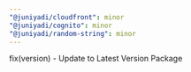 ```yaml
---
"@juniyadi/cloudfront": minor
"@juniyadi/cognito": minor
"@juniyadi/random-string": minor
---
```


fix(version) - Update to Latest Version Package
